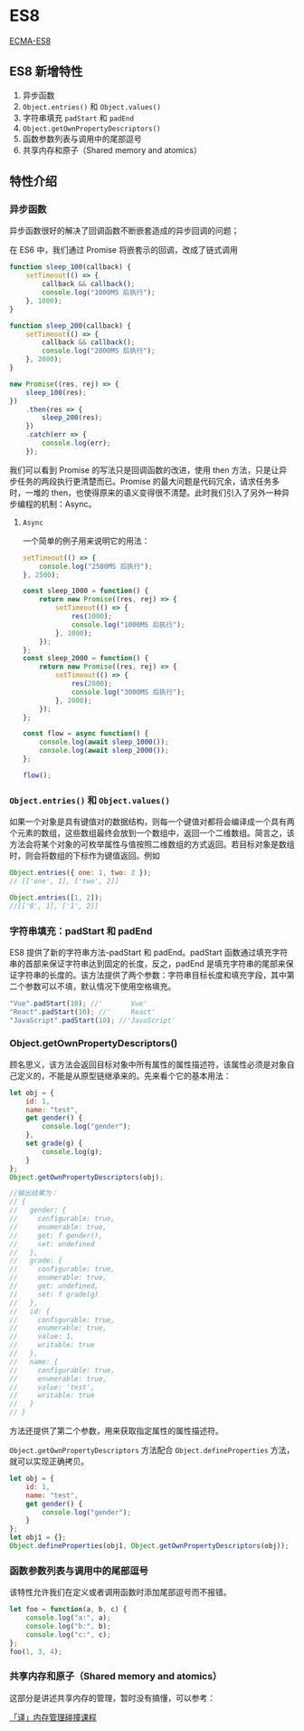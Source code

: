 # ES8

[ECMA-ES8](http://www.ecma-international.org/ecma-262/8.0/index.html)

## ES8 新增特性

1. 异步函数
2. `Object.entries()` 和 `Object.values()`
3. 字符串填充 `padStart` 和 `padEnd`
4. `Object.getOwnPropertyDescriptors()`
5. 函数参数列表与调用中的尾部逗号
6. 共享内存和原子（Shared memory and atomics）

## 特性介绍

### 异步函数

异步函数很好的解决了回调函数不断嵌套造成的异步回调的问题；

在 ES6 中，我们通过 Promise 将嵌套示的回调，改成了链式调用

```js
function sleep_100(callback) {
    setTimeout(() => {
        callback && callback();
        console.log("1000MS 后执行");
    }, 1000);
}

function sleep_200(callback) {
    setTimeout(() => {
        callback && callback();
        console.log("2000MS 后执行");
    }, 2000);
}

new Promise((res, rej) => {
    sleep_100(res);
})
    .then(res => {
        sleep_200(res);
    })
    .catch(err => {
        console.log(err);
    });
```

我们可以看到 Promise 的写法只是回调函数的改进，使用 then 方法，只是让异步任务的两段执行更清楚而已。Promise 的最大问题是代码冗余，请求任务多时，一堆的 then，也使得原来的语义变得很不清楚。此时我们引入了另外一种异步编程的机制：Async。

1. `Async`

    一个简单的例子用来说明它的用法：

    ```js
    setTimeout(() => {
        console.log("2500MS 后执行");
    }, 2500);

    const sleep_1000 = function() {
        return new Promise((res, rej) => {
            setTimeout(() => {
                res(1000);
                console.log("1000MS 后执行");
            }, 1000);
        });
    };
    const sleep_2000 = function() {
        return new Promise((res, rej) => {
            setTimeout(() => {
                res(2000);
                console.log("3000MS 后执行");
            }, 2000);
        });
    };

    const flow = async function() {
        console.log(await sleep_1000());
        console.log(await sleep_2000());
    };

    flow();
    ```

### `Object.entries()` 和 `Object.values()`

如果一个对象是具有键值对的数据结构，则每一个键值对都将会编译成一个具有两个元素的数组，这些数组最终会放到一个数组中，返回一个二维数组。简言之，该方法会将某个对象的可枚举属性与值按照二维数组的方式返回。若目标对象是数组时，则会将数组的下标作为键值返回。例如

```js
Object.entries({ one: 1, two: 2 });
// [['one', 1], ['two', 2]]

Object.entries([1, 2]);
//[['0', 1], ['1', 2]]
```

### 字符串填充：padStart 和 padEnd

ES8 提供了新的字符串方法-padStart 和 padEnd。padStart 函数通过填充字符串的首部来保证字符串达到固定的长度，反之，padEnd 是填充字符串的尾部来保证字符串的长度的。该方法提供了两个参数：字符串目标长度和填充字段，其中第二个参数可以不填，默认情况下使用空格填充。

```js
"Vue".padStart(10); //'       Vue'
"React".padStart(10); //'     React'
"JavaScript".padStart(10); //'JavaScript'
```

### Object.getOwnPropertyDescriptors()

顾名思义，该方法会返回目标对象中所有属性的属性描述符，该属性必须是对象自己定义的，不能是从原型链继承来的。先来看个它的基本用法：

```js
let obj = {
    id: 1,
    name: "test",
    get gender() {
        console.log("gender");
    },
    set grade(g) {
        console.log(g);
    }
};
Object.getOwnPropertyDescriptors(obj);

//输出结果为：
// {
//   gender: {
//     configurable: true,
//     enumerable: true,
//     get: f gender(),
//     set: undefined
//   },
//   grade: {
//     configurable: true,
//     enumerable: true,
//     get: undefined,
//     set: f grade(g)
//   },
//   id: {
//     configurable: true,
//     enumerable: true,
//     value: 1,
//     writable: true
//   },
//   name: {
//     configurable: true,
//     enumerable: true,
//     value: 'test',
//     writable: true
//   }
// }
```

方法还提供了第二个参数，用来获取指定属性的属性描述符。

`Object.getOwnPropertyDescriptors` 方法配合 `Object.defineProperties` 方法，就可以实现正确拷贝。

```js
let obj = {
    id: 1,
    name: "test",
    get gender() {
        console.log("gender");
    }
};
let obj1 = {};
Object.defineProperties(obj1, Object.getOwnPropertyDescriptors(obj));
```

### 函数参数列表与调用中的尾部逗号

该特性允许我们在定义或者调用函数时添加尾部逗号而不报错。

```js
let foo = function(a, b, c) {
    console.log("a:", a);
    console.log("b:", b);
    console.log("c:", c);
};
foo(1, 3, 4);
```

### 共享内存和原子（Shared memory and atomics）

这部分是讲述共享内存的管理，暂时没有搞懂，可以参考：

[「译」内存管理碰撞课程](https://segmentfault.com/a/1190000009878588)

